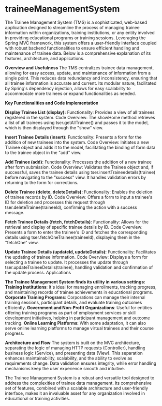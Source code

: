 # traineeManagementSystem

The Trainee Management System (TMS) is a sophisticated, web-based application designed to streamline the process of managing trainee information within organizations, training institutions, or any entity involved in providing educational programs or training sessions. Leveraging the Spring MVC framework, this system offers a user-friendly interface coupled with robust backend functionalities to ensure efficient handling and maintenance of trainee data. Below is a comprehensive explanation of its features, architecture, and applications.

**Overview and Usefulness**
The TMS centralizes trainee data management, allowing for easy access, update, and maintenance of information from a single point. This reduces data redundancy and inconsistency, ensuring that all trainee information is accurate and current. Its modular nature, facilitated by Spring's dependency injection, allows for easy scalability to accommodate more trainees or expand functionalities as needed.

**Key Functionalities and Code Implementation**

**Display Trainee List (display):**
Functionality: Provides a view of all trainees registered in the system.
Code Overview: The showHome method retrieves a list of all trainees using tser.getAllTrainee() and passes it to the model, which is then displayed through the "show" view.

**Insert Trainee Details (insert):**
Functionality: Presents a form for the addition of new trainees into the system.
Code Overview: Initiates a new Trainee object and adds it to the model, facilitating the binding of form data to the trainee object in the "add" view.

**Add Trainee (add):**
Functionality: Processes the addition of a new trainee after form submission.
Code Overview: Validates the Trainee object and, if successful, saves the trainee details using tser.insertTraineedetails(trainee) before navigating to the "success" view. It handles validation errors by returning to the form for corrections.

**Delete Trainee (delete, deleteDetails):**
Functionality: Enables the deletion of trainee records by ID.
Code Overview: Offers a form to input a trainee's ID for deletion and processes this request through tser.deleteTrainee(traineeId), confirming the action with a success message.

**Fetch Trainee Details (fetch, fetchDetails):**
Functionality: Allows for the retrieval and display of specific trainee details by ID.
Code Overview: Presents a form to enter the trainee's ID and fetches the corresponding details using tser.fetchOneTrainee(traineeId), displaying them in the "fetchOne" view.

**Update Trainee Details (updateId, updateDetails):**
Functionality: Facilitates the updating of trainee information.
Code Overview: Displays a form for selecting a trainee to update. It processes the update through tser.updateTraineeDetails(trainee), handling validation and confirmation of the update process.
Applications

**The Trainee Management System finds its utility in various settings:**
**Training Institutions**: It's ideal for managing enrollments, tracking progress, and maintaining records of trainee achievements in educational programs.
**Corporate Training Programs**: Corporations can manage their internal training sessions, participant details, and evaluate training outcomes efficiently.
**Government and Non-Profit Organizations**: Useful for entities offering training programs as part of employment services or skill development initiatives, helping in participant management and outcome tracking.
**Online Learning Platforms**: With some adaptation, it can also serve online learning platforms to manage virtual trainees and their course progress.

**Architecture and Flow**
The system is built on the MVC architecture, separating the logic of managing HTTP requests (Controller), handling business logic (Service), and presenting data (View). This separation enhances maintainability, scalability, and the ability to evolve as requirements change. Data validation ensures integrity, while error handling mechanisms keep the user experience smooth and intuitive.

The Trainee Management System is a robust and versatile tool designed to address the complexities of trainee data management. Its comprehensive set of features, combined with a scalable architecture and user-friendly interface, makes it an invaluable asset for any organization involved in educational or training activities.
